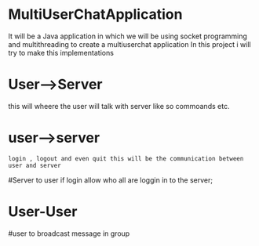 # MultiUserChatApplication
It will be a Java application in which we will be using socket programming and multithreading to create a multiuserchat application
In this project i will try to make this implementations
# User-->Server
  this will wheere the user will talk with server like so commoands etc.
  # user-->server 
    login , logout and even quit this will be the communication between user and server
#Server to user
if login allow 
who all are loggin in to the server;
# User-User
#user to broadcast message in group
